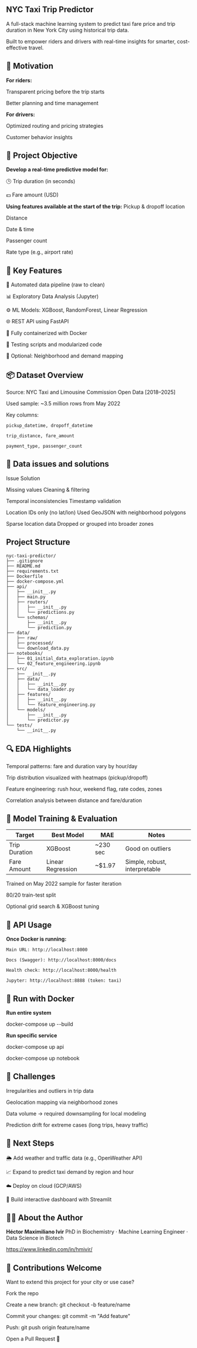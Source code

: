 ## NYC Taxi Trip Predictor
A full-stack machine learning system to predict taxi fare price and trip duration in New York City using historical trip data.

Built to empower riders and drivers with real-time insights for smarter, cost-effective travel.

## 🚀 Motivation
**For riders:**

Transparent pricing before the trip starts

Better planning and time management

**For drivers:**

Optimized routing and pricing strategies

Customer behavior insights

## 🎯 Project Objective
**Develop a real-time predictive model for:**

🕒 Trip duration (in seconds)

💵 Fare amount (USD)

**Using features available at the start of the trip:**
Pickup & dropoff location

Distance

Date & time

Passenger count

Rate type (e.g., airport rate)

## 🧠 Key Features
🔄 Automated data pipeline (raw to clean)

📊 Exploratory Data Analysis (Jupyter)

⚙️ ML Models: XGBoost, RandomForest, Linear Regression

🌐 REST API using FastAPI

🐳 Fully containerized with Docker

🧪 Testing scripts and modularized code

📍 Optional: Neighborhood and demand mapping

## 📦 Dataset Overview

Source: NYC Taxi and Limousine Commission Open Data [2018–2025]

Used sample: ~3.5 million rows from May 2022

Key columns:

    pickup_datetime, dropoff_datetime

    trip_distance, fare_amount

    payment_type, passenger_count

## 🔧 Data issues and solutions
Issue	Solution

Missing values	Cleaning & filtering

Temporal inconsistencies	Timestamp validation

Location IDs only (no lat/lon)	Used GeoJSON with neighborhood polygons

Sparse location data	Dropped or grouped into broader zones


## Project Structure
```
nyc-taxi-predictor/
├── .gitignore
├── README.md
├── requirements.txt
├── Dockerfile
├── docker-compose.yml
├── api/
│   ├── __init__.py
│   ├── main.py
│   ├── routers/
│   │   ├── __init__.py
│   │   └── predictions.py
│   └── schemas/
│       ├── __init__.py
│       └── prediction.py
├── data/
│   ├── raw/
│   ├── processed/
│   └── download_data.py
├── notebooks/
│   ├── 01_initial_data_exploration.ipynb
│   └── 02_feature_engineering.ipynb
├── src/
│   ├── __init__.py
│   ├── data/
│   │   ├── __init__.py
│   │   └── data_loader.py
│   ├── features/
│   │   ├── __init__.py
│   │   └── feature_engineering.py
│   └── models/
│       ├── __init__.py
│       └── predictor.py
└── tests/
    └── __init__.py 
```

## 🔍 EDA Highlights
Temporal patterns: fare and duration vary by hour/day

Trip distribution visualized with heatmaps (pickup/dropoff)

Feature engineering: rush hour, weekend flag, rate codes, zones

Correlation analysis between distance and fare/duration

## 🧪 Model Training & Evaluation
| Target        | Best Model        | MAE       | Notes                         |
| ------------- | ----------------- | --------- | ----------------------------- |
| Trip Duration | XGBoost           | \~230 sec | Good on outliers              |
| Fare Amount   | Linear Regression | \~\$1.97  | Simple, robust, interpretable |


Trained on May 2022 sample for faster iteration

80/20 train-test split

Optional grid search & XGBoost tuning

## 📡 API Usage
**Once Docker is running:**

    Main URL: http://localhost:8000

    Docs (Swagger): http://localhost:8000/docs

    Health check: http://localhost:8000/health

    Jupyter: http://localhost:8888 (token: taxi)


## 🐳 Run with Docker
**Run entire system**

docker-compose up --build

**Run specific service**

docker-compose up api

docker-compose up notebook

## 🚧 Challenges
Irregularities and outliers in trip data

Geolocation mapping via neighborhood zones

Data volume → required downsampling for local modeling

Prediction drift for extreme cases (long trips, heavy traffic)

## 🔭 Next Steps

🌦 Add weather and traffic data (e.g., OpenWeather API)

📈 Expand to predict taxi demand by region and hour

☁️ Deploy on cloud (GCP/AWS)

📱 Build interactive dashboard with Streamlit


## 👨‍💻 About the Author

**Héctor Maximiliano Ivir**
PhD in Biochemistry · Machine Learning Engineer · Data Science in Biotech

https://www.linkedin.com/in/hmivir/

## 🤝 Contributions Welcome
Want to extend this project for your city or use case?

Fork the repo

Create a new branch: git checkout -b feature/name

Commit your changes: git commit -m "Add feature"

Push: git push origin feature/name

Open a Pull Request 🚀